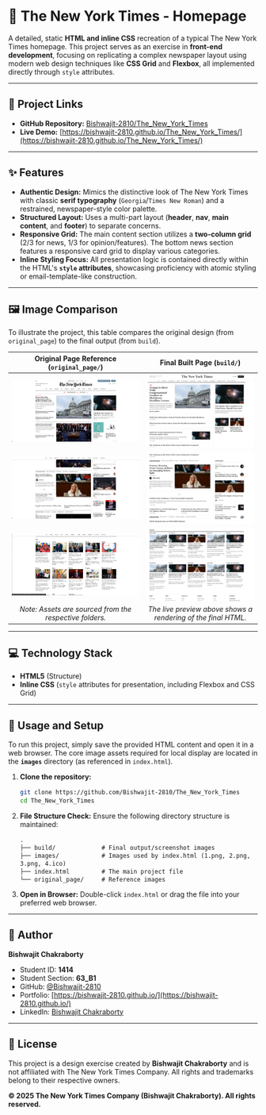 # 📰 The New York Times - Homepage

A detailed, static **HTML and inline CSS** recreation of a typical The New York Times homepage. This project serves as an exercise in **front-end development**, focusing on replicating a complex newspaper layout using modern web design techniques like **CSS Grid** and **Flexbox**, all implemented directly through `style` attributes.

---

## 🔗 Project Links

- **GitHub Repository:** [Bishwajit-2810/The_New_York_Times](https://github.com/Bishwajit-2810/The_New_York_Times)
- **Live Demo:** [https://bishwajit-2810.github.io/The_New_York_Times/](https://bishwajit-2810.github.io/The_New_York_Times/)

---

## ✨ Features

- **Authentic Design:** Mimics the distinctive look of The New York Times with classic **serif typography** (`Georgia`/`Times New Roman`) and a restrained, newspaper-style color palette.
- **Structured Layout:** Uses a multi-part layout (**header**, **nav**, **main content**, and **footer**) to separate concerns.
- **Responsive Grid:** The main content section utilizes a **two-column grid** (2/3 for news, 1/3 for opinion/features). The bottom news section features a responsive card grid to display various categories.
- **Inline Styling Focus:** All presentation logic is contained directly within the HTML's **`style` attributes**, showcasing proficiency with atomic styling or email-template-like construction.

---

## 🖼️ Image Comparison

To illustrate the project, this table compares the original design (from `original_page`) to the final output (from `build`).

|       Original Page Reference (`original_page/`)        |                  Final Built Page (`build/`)                  |
| :-----------------------------------------------------: | :-----------------------------------------------------------: |
|  ![Original Page Screenshot 1](./original_page/1.png)   |            ![Built Page Preview 1](./build/1.png)             |
|  ![Original Page Screenshot 2](./original_page/2.png)   |           ![Built Page Screenshot 2](./build/2.png)           |
|  ![Original Page Screenshot 3](./original_page/3.png)   |           ![Built Page Screenshot 3](./build/3.png)           |
| _Note: Assets are sourced from the respective folders._ | _The live preview above shows a rendering of the final HTML._ |

---

## 💻 Technology Stack

- **HTML5** (Structure)
- **Inline CSS** (`style` attributes for presentation, including Flexbox and CSS Grid)

---

## 🚀 Usage and Setup

To run this project, simply save the provided HTML content and open it in a web browser. The core image assets required for local display are located in the **`images`** directory (as referenced in `index.html`).

1. **Clone the repository:**

   ```bash
   git clone https://github.com/Bishwajit-2810/The_New_York_Times
   cd The_New_York_Times
   ```

2. **File Structure Check:** Ensure the following directory structure is maintained:

   ```
   .
   ├── build/             # Final output/screenshot images
   ├── images/            # Images used by index.html (1.png, 2.png, 3.png, 4.ico)
   ├── index.html         # The main project file
   └── original_page/     # Reference images
   ```

3. **Open in Browser:** Double-click `index.html` or drag the file into your preferred web browser.

---

## 👤 Author

**Bishwajit Chakraborty**

- Student ID: **1414**
- Student Section: **63_B1**
- GitHub: [@Bishwajit-2810](https://github.com/Bishwajit-2810)
- Portfolio: [https://bishwajit-2810.github.io/](https://bishwajit-2810.github.io/)
- LinkedIn: [Bishwajit Chakraborty](https://www.linkedin.com/in/bishwajit-chakraborty/)

---

## 📜 License

This project is a design exercise created by **Bishwajit Chakraborty** and is not affiliated with The New York Times Company. All rights and trademarks belong to their respective owners.

**© 2025 The New York Times Company (Bishwajit Chakraborty). All rights reserved.**
